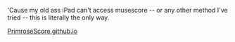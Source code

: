 'Cause my old ass iPad can't access musescore -- or any other method I've tried -- this is literally the only way.

[PrimroseScore.github.io](https://primrosescore.github.io/)
